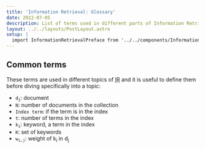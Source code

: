 ```yaml
---
title: 'Information Retrieval: Glossary'
date: 2022-07-05
description: List of terms used in different parts of Information Retrieval
layout: ../../layouts/PostLayout.astro
setup: |
  import InformationRetrievalPreface from '../../components/InformationRetrievalPreface.astro'
---
```


<InformationRetrievalPreface />

## Common terms

These terms are used in different topics of <abbr title="Information Retrieval">IR</abbr> and it is useful to define them before diving specifically into a topic:

- <code>d<sub>j</sub></code>: document
- `N`: number of documents in the collection
- `Index term`: if the term is in the index
- `t`: number of terms in the index
- <code>k<sub>i</sub></code>: keyword, a term in the index
- <code>K</code>: set of keywords
- <code>w<sub>i,j</sub></code>: weight of k<sub>i</sub> in d<sub>j</sub>
